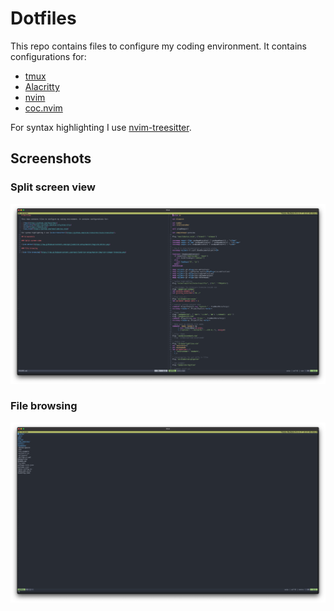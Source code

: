 # Dotfiles

This repo contains files to configure my coding environment. It contains configurations for:

- [tmux](https://github.com/tmux/tmux)
- [Alacritty](https://github.com/alacritty/alacritty)
- [nvim](https://neovim.io/)
- [coc.nvim](https://github.com/neoclide/coc.nvim)

For syntax highlighting I use [nvim-treesitter](https://github.com/nvim-treesitter/nvim-treesitter).

## Screenshots

### Split screen view

![vim editor](https://raw.githubusercontent.com/ngnijland/dotfiles/master/img/vim-editor.png)

### File browsing

![vim file browsing](https://raw.githubusercontent.com/ngnijland/dotfiles/master/img/vim-vinegar-browsing.png)
